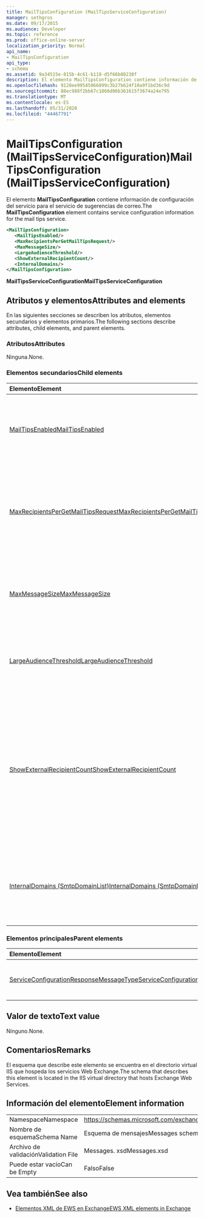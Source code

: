 ```yaml
---
title: MailTipsConfiguration (MailTipsServiceConfiguration)
manager: sethgros
ms.date: 09/17/2015
ms.audience: Developer
ms.topic: reference
ms.prod: office-online-server
localization_priority: Normal
api_name:
- MailTipsConfiguration
api_type:
- schema
ms.assetid: 9a34515e-815b-4c61-b118-d5f66b80238f
description: El elemento MailTipsConfiguration contiene información de configuración del servicio para el servicio de sugerencias de correo.
ms.openlocfilehash: 9128ee99545066899c3b27b624f10a9f1bd36c9d
ms.sourcegitcommit: 88ec988f2bb67c1866d06b361615f3674a24e795
ms.translationtype: MT
ms.contentlocale: es-ES
ms.lasthandoff: 05/31/2020
ms.locfileid: "44467791"
---
```

# <a name="mailtipsconfiguration-mailtipsserviceconfiguration"></a><span data-ttu-id="de6a3-103">MailTipsConfiguration (MailTipsServiceConfiguration)</span><span class="sxs-lookup"><span data-stu-id="de6a3-103">MailTipsConfiguration (MailTipsServiceConfiguration)</span></span>

<span data-ttu-id="de6a3-104">El elemento **MailTipsConfiguration** contiene información de configuración del servicio para el servicio de sugerencias de correo.</span><span class="sxs-lookup"><span data-stu-id="de6a3-104">The **MailTipsConfiguration** element contains service configuration information for the mail tips service.</span></span> 
  
```XML
<MailTipsConfiguration>
   <MailTipsEnabled/>
   <MaxRecipientsPerGetMailTipsRequest/>
   <MaxMessageSize/>
   <LargeAudienceThreshold/>
   <ShowExternalRecipientCount/>
   <InternalDomains/>
</MailTipsConfiguration>
```

 <span data-ttu-id="de6a3-105">**MailTipsServiceConfiguration**</span><span class="sxs-lookup"><span data-stu-id="de6a3-105">**MailTipsServiceConfiguration**</span></span>
## <a name="attributes-and-elements"></a><span data-ttu-id="de6a3-106">Atributos y elementos</span><span class="sxs-lookup"><span data-stu-id="de6a3-106">Attributes and elements</span></span>

<span data-ttu-id="de6a3-107">En las siguientes secciones se describen los atributos, elementos secundarios y elementos primarios.</span><span class="sxs-lookup"><span data-stu-id="de6a3-107">The following sections describe attributes, child elements, and parent elements.</span></span>
  
### <a name="attributes"></a><span data-ttu-id="de6a3-108">Atributos</span><span class="sxs-lookup"><span data-stu-id="de6a3-108">Attributes</span></span>

<span data-ttu-id="de6a3-109">Ninguna.</span><span class="sxs-lookup"><span data-stu-id="de6a3-109">None.</span></span>
  
### <a name="child-elements"></a><span data-ttu-id="de6a3-110">Elementos secundarios</span><span class="sxs-lookup"><span data-stu-id="de6a3-110">Child elements</span></span>

|<span data-ttu-id="de6a3-111">**Elemento**</span><span class="sxs-lookup"><span data-stu-id="de6a3-111">**Element**</span></span>|<span data-ttu-id="de6a3-112">**Descripción**</span><span class="sxs-lookup"><span data-stu-id="de6a3-112">**Description**</span></span>|
|:-----|:-----|
|[<span data-ttu-id="de6a3-113">MailTipsEnabled</span><span class="sxs-lookup"><span data-stu-id="de6a3-113">MailTipsEnabled</span></span>](mailtipsenabled.md) <br/> |<span data-ttu-id="de6a3-114">Indica si el servicio de sugerencias de correo está disponible.</span><span class="sxs-lookup"><span data-stu-id="de6a3-114">Indicates whether the mail tips service is available.</span></span> <span data-ttu-id="de6a3-115">Se requiere este elemento.</span><span class="sxs-lookup"><span data-stu-id="de6a3-115">This element is required.</span></span>  <br/> |
|[<span data-ttu-id="de6a3-116">MaxRecipientsPerGetMailTipsRequest</span><span class="sxs-lookup"><span data-stu-id="de6a3-116">MaxRecipientsPerGetMailTipsRequest</span></span>](maxrecipientspergetmailtipsrequest.md) <br/> |<span data-ttu-id="de6a3-117">Indica el número máximo de destinatarios que se pueden pasar a la [operación GetMailTips](getmailtips-operation.md).</span><span class="sxs-lookup"><span data-stu-id="de6a3-117">Indicates the maximum number of recipients that can be passed to the [GetMailTips operation](getmailtips-operation.md).</span></span> <span data-ttu-id="de6a3-118">Se requiere este elemento.</span><span class="sxs-lookup"><span data-stu-id="de6a3-118">This element is required.</span></span>  <br/> |
|[<span data-ttu-id="de6a3-119">MaxMessageSize</span><span class="sxs-lookup"><span data-stu-id="de6a3-119">MaxMessageSize</span></span>](maxmessagesize.md) <br/> |<span data-ttu-id="de6a3-120">Representa el tamaño máximo de mensaje que puede aceptar un destinatario.</span><span class="sxs-lookup"><span data-stu-id="de6a3-120">Represents the maximum message size a recipient can accept.</span></span> <span data-ttu-id="de6a3-121">Se requiere este elemento.</span><span class="sxs-lookup"><span data-stu-id="de6a3-121">This element is required.</span></span>  <br/> |
|[<span data-ttu-id="de6a3-122">LargeAudienceThreshold</span><span class="sxs-lookup"><span data-stu-id="de6a3-122">LargeAudienceThreshold</span></span>](largeaudiencethreshold.md) <br/> |<span data-ttu-id="de6a3-123">Representa el umbral de gran audiencia para un cliente.</span><span class="sxs-lookup"><span data-stu-id="de6a3-123">Represents the large audience threshold for a client.</span></span> <span data-ttu-id="de6a3-124">Se requiere este elemento.</span><span class="sxs-lookup"><span data-stu-id="de6a3-124">This element is required.</span></span>  <br/> |
|[<span data-ttu-id="de6a3-125">ShowExternalRecipientCount</span><span class="sxs-lookup"><span data-stu-id="de6a3-125">ShowExternalRecipientCount</span></span>](showexternalrecipientcount.md) <br/> |<span data-ttu-id="de6a3-126">Indica si los consumidores de la [operación GetMailTips](getmailtips-operation.md) tienen que Mostrar sugerencias de correo que indican el número de destinatarios externos a los que se dirige un mensaje.</span><span class="sxs-lookup"><span data-stu-id="de6a3-126">Indicates whether consumers of the [GetMailTips operation](getmailtips-operation.md) have to show mail tips that indicate the number of external recipients to which a message is addressed.</span></span> <span data-ttu-id="de6a3-127">Se requiere este elemento.</span><span class="sxs-lookup"><span data-stu-id="de6a3-127">This element is required.</span></span>  <br/> |
|[<span data-ttu-id="de6a3-128">InternalDomains (SmtpDomainList)</span><span class="sxs-lookup"><span data-stu-id="de6a3-128">InternalDomains (SmtpDomainList)</span></span>](internaldomains-smtpdomainlist.md) <br/> |<span data-ttu-id="de6a3-129">Identifica la lista de dominios SMTP internos de la organización.</span><span class="sxs-lookup"><span data-stu-id="de6a3-129">Identifies the list of internal SMTP domains of the organization.</span></span> <span data-ttu-id="de6a3-130">Se requiere este elemento.</span><span class="sxs-lookup"><span data-stu-id="de6a3-130">This element is required.</span></span>  <br/> |
   
### <a name="parent-elements"></a><span data-ttu-id="de6a3-131">Elementos principales</span><span class="sxs-lookup"><span data-stu-id="de6a3-131">Parent elements</span></span>

|<span data-ttu-id="de6a3-132">**Elemento**</span><span class="sxs-lookup"><span data-stu-id="de6a3-132">**Element**</span></span>|<span data-ttu-id="de6a3-133">**Descripción**</span><span class="sxs-lookup"><span data-stu-id="de6a3-133">**Description**</span></span>|
|:-----|:-----|
|[<span data-ttu-id="de6a3-134">ServiceConfigurationResponseMessageType</span><span class="sxs-lookup"><span data-stu-id="de6a3-134">ServiceConfigurationResponseMessageType</span></span>](serviceconfigurationresponsemessagetype.md) <br/> |<span data-ttu-id="de6a3-135">Contiene las opciones de configuración del servicio.</span><span class="sxs-lookup"><span data-stu-id="de6a3-135">Contains service configuration settings.</span></span>  <br/> |
   
## <a name="text-value"></a><span data-ttu-id="de6a3-136">Valor de texto</span><span class="sxs-lookup"><span data-stu-id="de6a3-136">Text value</span></span>

<span data-ttu-id="de6a3-137">Ninguno.</span><span class="sxs-lookup"><span data-stu-id="de6a3-137">None.</span></span>
  
## <a name="remarks"></a><span data-ttu-id="de6a3-138">Comentarios</span><span class="sxs-lookup"><span data-stu-id="de6a3-138">Remarks</span></span>

<span data-ttu-id="de6a3-139">El esquema que describe este elemento se encuentra en el directorio virtual IIS que hospeda los servicios Web Exchange.</span><span class="sxs-lookup"><span data-stu-id="de6a3-139">The schema that describes this element is located in the IIS virtual directory that hosts Exchange Web Services.</span></span>
  
## <a name="element-information"></a><span data-ttu-id="de6a3-140">Información del elemento</span><span class="sxs-lookup"><span data-stu-id="de6a3-140">Element information</span></span>

|||
|:-----|:-----|
|<span data-ttu-id="de6a3-141">Namespace</span><span class="sxs-lookup"><span data-stu-id="de6a3-141">Namespace</span></span>  <br/> |https://schemas.microsoft.com/exchange/services/2006/messages  <br/> |
|<span data-ttu-id="de6a3-142">Nombre de esquema</span><span class="sxs-lookup"><span data-stu-id="de6a3-142">Schema Name</span></span>  <br/> |<span data-ttu-id="de6a3-143">Esquema de mensajes</span><span class="sxs-lookup"><span data-stu-id="de6a3-143">Messages schema</span></span>  <br/> |
|<span data-ttu-id="de6a3-144">Archivo de validación</span><span class="sxs-lookup"><span data-stu-id="de6a3-144">Validation File</span></span>  <br/> |<span data-ttu-id="de6a3-145">Messages. xsd</span><span class="sxs-lookup"><span data-stu-id="de6a3-145">Messages.xsd</span></span>  <br/> |
|<span data-ttu-id="de6a3-146">Puede estar vacío</span><span class="sxs-lookup"><span data-stu-id="de6a3-146">Can be Empty</span></span>  <br/> |<span data-ttu-id="de6a3-147">Falso</span><span class="sxs-lookup"><span data-stu-id="de6a3-147">False</span></span>  <br/> |
   
## <a name="see-also"></a><span data-ttu-id="de6a3-148">Vea también</span><span class="sxs-lookup"><span data-stu-id="de6a3-148">See also</span></span>



- [<span data-ttu-id="de6a3-149">Elementos XML de EWS en Exchange</span><span class="sxs-lookup"><span data-stu-id="de6a3-149">EWS XML elements in Exchange</span></span>](ews-xml-elements-in-exchange.md)


